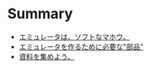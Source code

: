 # Summary

* [エミュレータは、ソフトなマホウ。](README.md)
* [エミュレータを作るために必要な"部品"](chapter1.md)
* [資料を集めよう。](chapter1_1.md)

